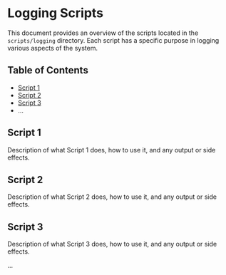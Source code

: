 # Logging Scripts

This document provides an overview of the scripts located in the `scripts/logging` directory. Each script has a specific purpose in logging various aspects of the system.

## Table of Contents

- [Script 1](#script-1)
- [Script 2](#script-2)
- [Script 3](#script-3)
- ...

## Script 1

Description of what Script 1 does, how to use it, and any output or side effects.

## Script 2

Description of what Script 2 does, how to use it, and any output or side effects.

## Script 3

Description of what Script 3 does, how to use it, and any output or side effects.

...